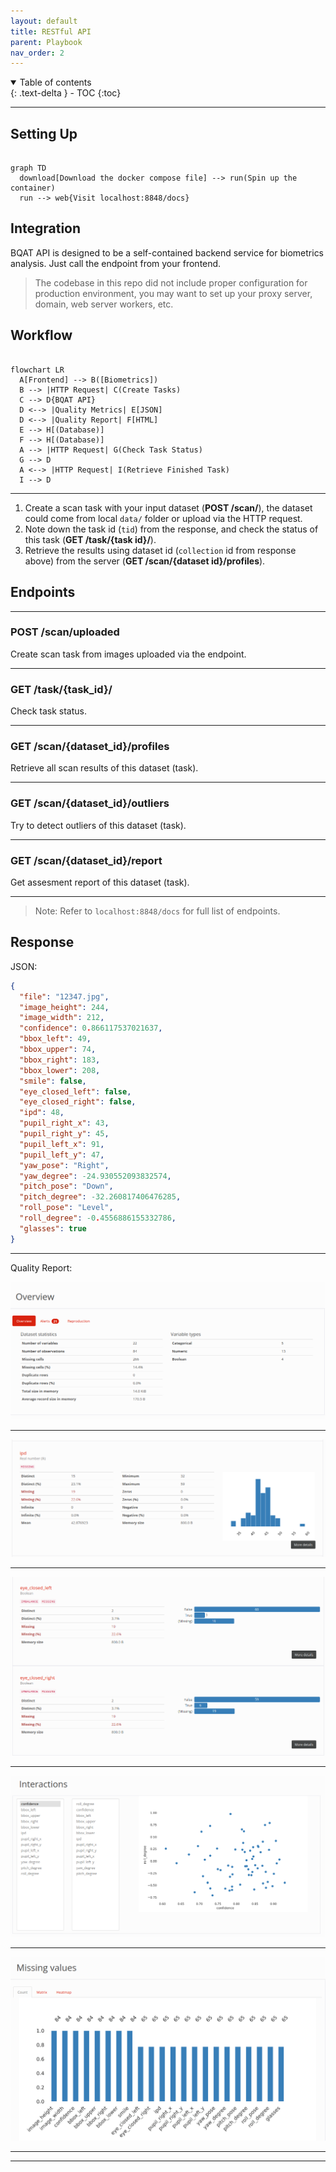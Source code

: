 ```yaml
---
layout: default
title: RESTful API
parent: Playbook
nav_order: 2
---
```


<details open markdown="block">
  <summary>
    Table of contents
  </summary>
  {: .text-delta }
- TOC
{:toc}
</details>

---


## Setting Up

``` mermaid

graph TD
  download[Download the docker compose file] --> run(Spin up the container)
  run --> web{Visit localhost:8848/docs}

```

## Integration

BQAT API is designed to be a self-contained backend service for biometrics analysis. Just call the endpoint from your frontend.

> The codebase in this repo did not include proper configuration for production environment, you may want to set up your proxy server, domain, web server workers, etc.

## Workflow

``` mermaid

flowchart LR
  A[Frontend] --> B([Biometrics])
  B --> |HTTP Request| C(Create Tasks)
  C --> D{BQAT API}
  D <--> |Quality Metrics| E[JSON]
  D <--> |Quality Report| F[HTML]
  E --> H[(Database)]
  F --> H[(Database)]
  A --> |HTTP Request| G(Check Task Status)
  G --> D
  A <--> |HTTP Request| I(Retrieve Finished Task)
  I --> D

```

---

1. Create a scan task with your input dataset (__POST /scan/__), the dataset could come from local `data/` folder or upload via the HTTP request.
2. Note down the task id (`tid`) from the response, and check the status of this task (__GET /task/{task id}/__).
3. Retrieve the results using dataset id (`collection` id from response above) from the server (__GET /scan/{dataset id}/profiles__).

## Endpoints

---

<!-- ### POST /scan/

Create scan task from images in `data/` folder mounted to the container.

--- -->

### POST /scan/uploaded

Create scan task from images uploaded via the endpoint.

---

### GET /task/{task_id}/

Check task status.

---

### GET /scan/{dataset_id}/profiles

Retrieve all scan results of this dataset (task).

---

### GET /scan/{dataset_id}/outliers

Try to detect outliers of this dataset (task).

---

### GET /scan/{dataset_id}/report

Get assesment report of this dataset (task).

---

> Note: Refer to `localhost:8848/docs` for full list of endpoints.

## Response

JSON:

``` JSON
{
  "file": "12347.jpg",
  "image_height": 244,
  "image_width": 212,
  "confidence": 0.866117537021637,
  "bbox_left": 49,
  "bbox_upper": 74,
  "bbox_right": 183,
  "bbox_lower": 208,
  "smile": false,
  "eye_closed_left": false,
  "eye_closed_right": false,
  "ipd": 48,
  "pupil_right_x": 43,
  "pupil_right_y": 45,
  "pupil_left_x": 91,
  "pupil_left_y": 47,
  "yaw_pose": "Right",
  "yaw_degree": -24.930552093832574,
  "pitch_pose": "Down",
  "pitch_degree": -32.260817406476285,
  "roll_pose": "Level",
  "roll_degree": -0.4556886155332786,
  "glasses": true
}
```

---

Quality Report:

![Screenshot](../assets/images/face-overview.png)

---

![Screenshot](../assets/images/face-ipd.png)

---

![Screenshot](../assets/images/face-eyeclosed.png)

---

![Screenshot](../assets/images/face-interaction.png)

---

![Screenshot](../assets/images/face-missingvalue.png)

---

---
